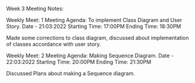Week 3 Meeting  Notes:


Weekly Meet: 1
Meeting Agenda: To implement Class Diagram and User Story.
Date - 21:03:2022
Starting Time: 17:00PM
Ending Time: 18:30PM

Made some corrections to class diagram, discussed about implementation of classes accordance with user story.



Weekly Meet: 2
Meeting Agenda: Making Sequence Diagram.
Date - 22:03:2022
Starting Time: 20:00PM
Ending Time: 21:30PM

Discussed Plans about making a Sequence diagram.
